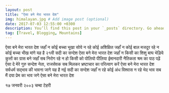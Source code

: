 ```yaml
---
layout: post
title: "ऐसा बने मेरा भारत देश"
img: himalayan.jpg # Add image post (optional)
date: 2017-07-03 12:55:00 +0300
description: You’ll find this post in your `_posts` directory. Go ahead and edit it and re-build the site to see your changes. # Add post description (optional)
tag: [Travel, Blogging, Mountains]
---
```

ऐसा बने मेरा भारत देश
जहाँ न कोई बच्चा भूखा सोये
न रहे कोई अशिक्षित 
जहाँ न कोई बाल मजदूर रहे
न कोई बच्चा भीख मांगे
यह है २१वी सदी का सन्देश
ऐसा बने मेरा भारत देश
जहाँ न किसी का शिशु
बाघ भेड़िये कुत्तों का ग्रास बने
जहाँ सब निरोग रहे 
न हो किसी को पोलियो पीलिया 
ईमानदारी नैतिकता श्रम का पाठ पढ़ें 
ऐसा दे मेरे गुरु सन्देश 
नेता, राजसेवक
सब मिलकर भ्रष्टाचार का परित्याग करें
ऐसा बने मेरा भारत देश
सर्वधर्म सद्भाव की भावना जागे
यह है नई सदी का सन्देश 
जहाँ न रहे कोई अंध विश्वास 
न रहे भेद भाव
सब मैं दया प्रेम का भाव जगे
ऐसा बने मेरा भारत देश 


१७ जनवरी २००३
चम्बा टेहरी
